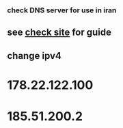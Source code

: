 ### check DNS server    for   use in iran 

## see [check site](https://shecan.ir/) for guide  

## change ipv4

# 178.22.122.100 
# 185.51.200.2
